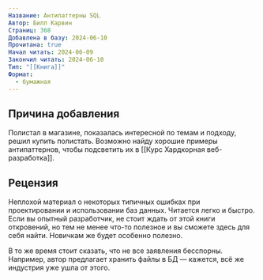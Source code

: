 ```yaml
---
Название: Антипаттерны SQL
Автор: Билл Карвин
Страниц: 368
Добавлена в базу: 2024-06-10
Прочитана: true
Начал читать: 2024-06-09
Закончил читать: 2024-06-10
Тип: "[[Книга]]"
Формат:
  - бумажная
---
```

## Причина добавления

Полистал в магазине, показалась интересной по темам и подходу, решил купить полистать. Возможно найду хорошие примеры антипаттернов, чтобы подсветить их в [[Курс Хардкорная веб-разработка]].

## Рецензия

Неплохой материал о некоторых типичных ошибках при проектировании и использовании баз данных. Читается легко и быстро. Если вы опытный разработчик, не стоит ждать от этой книги откровений, но тем не менее что-то полезное и вы сможете здесь для себя найти. Новичкам же будет особенно полезно.

В то же время стоит сказать, что не все заявления бесспорны. Например, автор предлагает хранить файлы в БД — кажется, всё же индустрия уже ушла от этого.